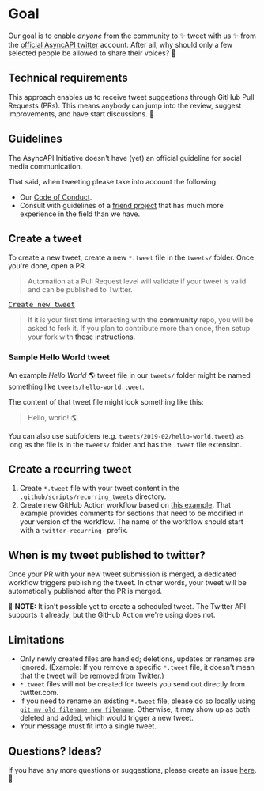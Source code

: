 # Goal

Our goal is to enable *anyone* from the community to ✨ tweet with us ✨ from the [official AsyncAPI twitter](https://twitter.com/AsyncAPISpec) account. After all, why should only a few selected people be allowed to share their voices? 🥳

## Technical requirements

This approach enables us to receive tweet suggestions through GitHub Pull Requests (PRs). This means anybody can jump into the review, suggest improvements, and have start discussions. 🎉 

## Guidelines 

The AsyncAPI Initiative doesn't have (yet) an official guideline for social media communication. 

That said, when tweeting please take into account the following:

- Our [Code of Conduct](https://github.com/asyncapi/.github/blob/master/CODE_OF_CONDUCT.md).
- Consult with guidelines of a [friend project](https://github.com/cncf/foundation/blob/master/social-guidelines.md) that has much more experience in the field than we have.

## Create a tweet

To create a new tweet, create a new `*.tweet` file in the `tweets/` folder. Once you're done, open a PR.

> Automation at a Pull Request level will validate if your tweet is valid and can be published to Twitter. 

<kbd>[Create new tweet](../../../new/master/?filename=tweets/<your-tweet-name>.tweet)</kbd>

> If it is your first time interacting with the **community** repo, you will be asked to fork it. If you plan to contribute more than once, then setup your fork with [these instructions](https://github.com/asyncapi/.github/blob/master/git-workflow.md).

### Sample Hello World tweet

An example _Hello World_ 🌎 tweet file in our `tweets/` folder might be named something like `tweets/hello-world.tweet`.

The content of that tweet file might look something like this:
> Hello, world! 🌎

You can also use subfolders (e.g. `tweets/2019-02/hello-world.tweet`) as long as the file is in the `tweets/` folder and has the `.tweet` file extension.

## Create a recurring tweet

1. Create `*.tweet` file with your tweet content in the `.github/scripts/recurring_tweets` directory.
2. Create new GitHub Action workflow based on [this example](.github/workflows/twitter-ideas.yml). That example provides comments for sections that need to be modified in your version of the workflow. The name of the workflow should start with a `twitter-recurring-` prefix.


## When is my tweet published to twitter?

Once your PR with your new tweet submission is merged, a dedicated workflow triggers publishing the tweet. In other words, your tweet will be automatically published after the PR is merged.

📝 **NOTE:** It isn’t possible yet to create a scheduled tweet. The Twitter API supports it already, but the GitHub Action we're using does not.

## Limitations 

- Only newly created files are handled; deletions, updates or renames are ignored. (Example: If you remove a specific `*.tweet` file, it doesn't mean that the tweet will be removed from Twitter.)
- `*.tweet` files will not be created for tweets you send out directly from twitter.com.
- If you need to rename an existing `*.tweet` file, please do so locally using [`git mv old_filename new_filename`](https://help.github.com/en/articles/renaming-a-file-using-the-command-line). Otherwise, it may show up as both deleted and added, which would trigger a new tweet.
- Your message must fit into a single tweet.

## Questions? Ideas?

If you have any more questions or suggestions, please create an issue [here](../issues/new). 🙂